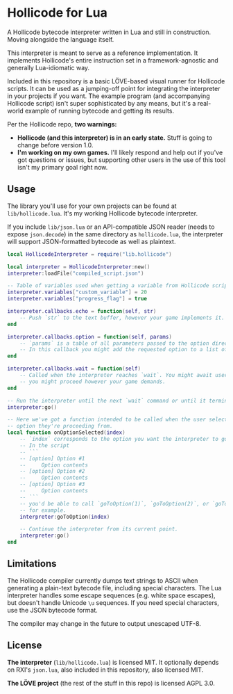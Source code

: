 # Hollicode for Lua

A Hollicode bytecode interpreter written in Lua and still in construction. Moving alongside the language itself.

This interpreter is meant to serve as a reference implementation. It implements Hollicode's entire instruction set in a framework-agnostic and generally Lua-idiomatic way.

Included in this repository is a basic LÖVE-based visual runner for Hollicode scripts. It can be used as a jumping-off point for integrating the interpreter in your projects if you want. The example program (and accompanying Hollicode script) isn't super sophisticated by any means, but it's a real-world example of running bytecode and getting its results.

Per the Hollicode repo, **two warnings:**
* **Hollicode (and this interpreter) is in an early state.** Stuff is going to change before version 1.0.
* **I'm working on my own games.** I'll likely respond and help out if you've got questions or issues, but supporting other users in the use of this tool isn't my primary goal right now.

## Usage

The library you'll use for your own projects can be found at `lib/hollicode.lua`. It's my working Hollicode bytecode interpreter.

If you include `lib/json.lua` or an API-compatible JSON reader (needs to expose `json.decode`) in the same directory as `hollicode.lua`, the interpreter will support JSON-formatted bytecode as well as plaintext.

```lua
local HollicodeInterpreter = require("lib.hollicode")

local interpreter = HollicodeInterpreter:new()
interpreter:loadFile("compiled_script.json")

-- Table of variables used when getting a variable from Hollicode script
interpreter.variables["custom_variable"] = 20
interpreter.variables["progress_flag"] = true

interpreter.callbacks.echo = function(self, str)
	-- Push `str` to the text buffer, however your game implements it.
end

interpreter.callbacks.option = function(self, params)
	-- `params` is a table of all parameters passed to the option directive.
	-- In this callback you might add the requested option to a list of buttons.
end

interpreter.callbacks.wait = function(self)
	-- Called when the interpreter reaches `wait`. You might await user input or
	-- you might proceed however your game demands.
end

-- Run the interpreter until the next `wait` command or until it terminates.
interpreter:go()

-- Here we've got a function intended to be called when the user selects the
-- option they're proceeding from.
local function onOptionSelected(index)
	-- `index` corresponds to the option you want the interpreter to go to.
	-- In the script
	-- ```
	-- [option] Option #1
	--     Option contents
	-- [option] Option #2
	--     Option contents
	-- [option] Option #3
	--     Option contents
	-- ```
	-- you'd be able to call `goToOption(1)`, `goToOption(2)`, or `goToOption(3)`,
	-- for example.
	interpreter:goToOption(index)

	-- Continue the interpreter from its current point.
	interpreter:go()
end
```

## Limitations

The Hollicode compiler currently dumps text strings to ASCII when generating a plain-text bytecode file, including special characters. The Lua interpreter handles some escape sequences (e.g. white space escapes), but doesn't handle Unicode `\u` sequences. If you need special characters, use the JSON bytecode format.

The compiler may change in the future to output unescaped UTF-8.

## License

**The interpreter** (`lib/hollicode.lua`) is licensed MIT. It optionally depends on RXI's `json.lua`, also included in this repository, also licensed MIT.

**The LÖVE project** (the rest of the stuff in this repo) is licensed AGPL 3.0.
